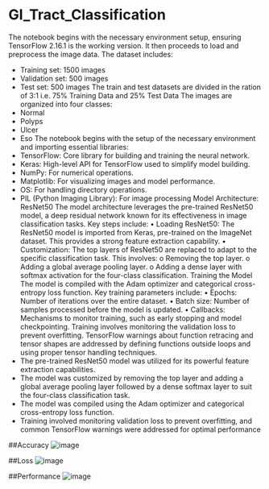 # GI_Tract_Classification
The notebook begins with the necessary environment setup, ensuring TensorFlow 2.16.1 is the working version. 
It then proceeds to load and preprocess the image data. The dataset includes: 
-	Training set: 1500 images 
-	Validation set: 500 images 
-	Test set: 500 images
The train and test datasets are divided in the ration of 3:1 i.e. 
75% Training Data and 25% Test Data
The images are organized into four classes:
-	Normal
-	Polyps
-	Ulcer
-	Eso
The notebook begins with the setup of the necessary environment and importing essential libraries:
-	TensorFlow: Core library for building and training the neural network.
-	Keras: High-level API for TensorFlow used to simplify model building.
-	NumPy: For numerical operations.
-	Matplotlib: For visualizing images and model performance.
-	OS: For handling directory operations.
-	PIL (Python Imaging Library): For image processing
Model Architecture: ResNet50
The model architecture leverages the pre-trained ResNet50 model, a deep residual network known for its effectiveness in image classification tasks. Key steps include:
•	Loading ResNet50: The ResNet50 model is imported from Keras, pre-trained on the ImageNet dataset. This provides a strong feature extraction capability.
•	Customization: The top layers of ResNet50 are replaced to adapt to the specific classification task. This involves:
o	Removing the top layer.
o	Adding a global average pooling layer.
o	Adding a dense layer with softmax activation for the four-class classification.
Training the Model
The model is compiled with the Adam optimizer and categorical cross-entropy loss function. Key training parameters include:
•	Epochs: Number of iterations over the entire dataset.
•	Batch size: Number of samples processed before the model is updated.
•	Callbacks: Mechanisms to monitor training, such as early stopping and model checkpointing.
Training involves monitoring the validation loss to prevent overfitting. TensorFlow warnings about function retracing and tensor shapes are addressed by defining functions outside loops and using proper tensor handling techniques.
-	The pre-trained ResNet50 model was utilized for its powerful feature extraction capabilities.
-	The model was customized by removing the top layer and adding a global average pooling layer followed by a dense softmax layer to suit the four-class classification task.
-	The model was compiled using the Adam optimizer and categorical cross-entropy loss function.
-	Training involved monitoring validation loss to prevent overfitting, and common TensorFlow warnings were addressed for optimal performance

##Accuracy
![image](https://github.com/user-attachments/assets/82973147-ef8c-4477-8f71-646086e9e4ca)

##Loss
![image](https://github.com/user-attachments/assets/1043bb69-5a88-41c0-8981-1365158d5839)

##Performance
![image](https://github.com/user-attachments/assets/abf263fe-19cb-429e-97fe-7f994f31a983)
